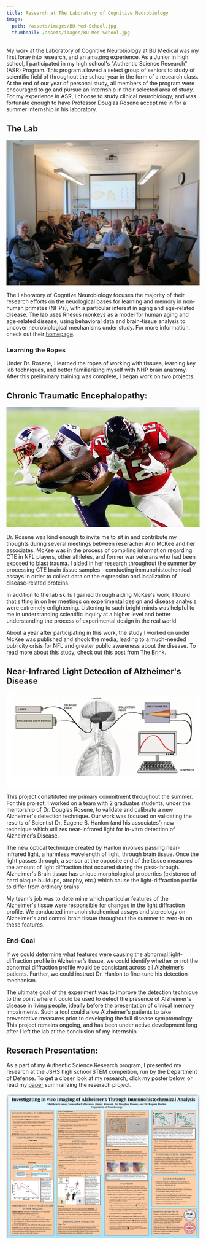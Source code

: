 ```yaml
---
title: Research at The Laboratory of Cognitive Neurobiology
image:
  path: /assets/images/BU-Med-School.jpg
  thumbnail: /assets/images/BU-Med-School.jpg
---
```

My work at the Laboratory of Cognitive Neurobiology at BU Medical was my first foray into research, and an amazing experience. As a Junior in high school, I participated in my high school's "Authentic Science Research"(ASR) Program. This program allowed a select group of seniors to study of scientific field of throughout the school year in the form of a research class. At the end of our year of personal study, all members of the program were encouraged to go and pursue an internship in their selected area of study. For my experience in ASR, I choose to study clinical neurobiology, and was fortunate enough to have Professor Douglas Rosene accept me in for a summer internship in his laboratory.

## The Lab

![Lab-image](/assets/images/neurobio-lab.jpg)

The Laboratory of Cogntive Neurobiology focuses the majority of their research efforts on the neuological bases for learning and memory in non-human primates (NHPs), with a particular interest in aging and age-related disease. The lab uses Rhesus monkeys as a model for human aging and age-related disease, using behavioral data and brain-tissue analysis to uncover neurobiological mechanisms under study. For more information, check out their [homepage](http://www.bumc.bu.edu/anatneuro/research/cognitive-neurobiology/).

### Learning the Ropes
Under Dr. Rosene, I learned the ropes of working with tissues, learning key lab techniques, and better familiarizing myself with NHP brain anatomy. After this preliminary training was complete, I began work on two projects.

## Chronic Traumatic Encephalopathy:
![CTE-football](/assets/images/cte-football.jpg)

Dr. Rosene was kind enough to invite me to sit in and contribute my thoughts during several meetings between reseracher Ann McKee and her associates. McKee was in the process of compiling information regarding CTE in NFL players, other athletes, and former war veterans who had been exposed to blast trauma. I aided in her research throughout the summer by processing CTE brain tissue samples - conducting immunohistochemical assays in order to collect data on the expression and localization of disease-related proteins.

In addition to the lab skills I gained through aiding McKee's work, I found that sitting in on her meetings on experimental design and disease analysis were extremely enlightening. Listening to such bright minds was helpful to me in understanding scientific inquiry at a higher level and better understanding the process of experimental design in the real world. 

About a year after participating in this work, the study I worked on under McKee was published and shook the media, leading to a much-needed publicity crisis for NFL and greater public awareness about the disease. To read more about this study, check out this post from [The Brink](http://www.bu.edu/articles/2017/cte-former-nfl-players/).

## Near-Infrared Light Detection of Alzheimer's Disease
![NIRS-in-vivo](/assets/images/nirs-detection.png)

This project consitituted my primary commitment throughout the summer. For this project, I worked on a team with 2 graduates students, under the mentorship of Dr. Douglas Rosene, to  validate and calibrate a new Alzheimer's detection technique. Our work was focused on validating the results of Scientist Dr. Eugene B. Hanlon (and his associates’) new technique which utilizes near-infrared light for in-vitro detection of Alzheimer’s Disease.

The new optical technique created by Hanlon involves passing near-infrared light, a harmless wavelength of light, through brain tissue. Once the light passes through, a sensor at the opposite end of the tissue measures the amount of light diffraction that occured during the pass-through. Alzheimer's Brain tissue has unique morphological properties (existence of hard plaque buildups, atrophy, etc.) which cause the light-diffraction profile to differ from ordinary brains.

My team's job was to determine which particular features of the Alzheimer's tissue were responsible for changes in the light diffraction profile. We conducted immunohistochemical assays and stereology on Alzheimer's and control brain tissue throughout the summer to zero-in on these features.

### End-Goal
If we could determine what features were causing the abnormal light-diffraction profile in Alzheimer’s tissue, we could identify whether or not the abnormal diffraction profile would be consistant across all Alzheimer’s patients. Further, we could instruct Dr. Hanlon to fine-tune his detection mechanism. 

The ultimate goal of the experiment was to improve the detection technique to the point where it could be used to detect the presence of Alzheimer's disease in living people, ideally before the presentation of clinical memory impairments. Such a tool could allow Alzheimer's patients to take preventative measures prior to developing the full disease symptomology. This project remains ongoing, and has been under active development long after I left the lab at the conclusion of my internship

## Reserach Presentation:
As a part of my Authentic Science Research program, I presented my research at the JSHS high school STEM compeition, run by the Department of Defense. To get a closer look at my research, click my poster below, or read my [paper](/assets/pdfs/in-vivo-imaging.pdf) summarizing the reserach project.

[![Research Paper](/assets/pdfs/asr-poster.jpg)](/assets/pdfs/asr-poster.pdf)
